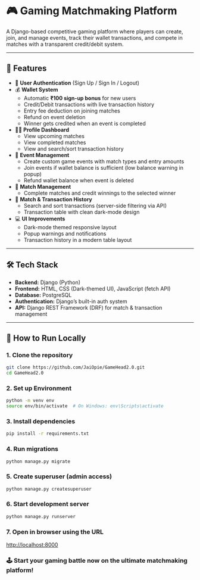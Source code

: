 # 🎮 Gaming Matchmaking Platform

A Django-based competitive gaming platform where players can create, join, and manage events, track their wallet transactions, and compete in matches with a transparent credit/debit system.

---

## 🚀 Features

- 🔐 **User Authentication** (Sign Up / Sign In / Logout)
- 💰 **Wallet System**
  - Automatic **₹100 sign-up bonus** for new users
  - Credit/Debit transactions with live transaction history
  - Entry fee deduction on joining matches
  - Refund on event deletion
  - Winner gets credited when an event is completed
- 🧑‍💼 **Profile Dashboard**
  - View upcoming matches
  - View completed matches
  - View and search/sort transaction history
- 🎯 **Event Management**
  - Create custom game events with match types and entry amounts
  - Join events if wallet balance is sufficient (low balance warning in popup)
  - Refund wallet balance when event is deleted
- 🏁 **Match Management**
  - Complete matches and credit winnings to the selected winner
- 🧾 **Match & Transaction History**
  - Search and sort transactions (server-side filtering via API)
  - Transaction table with clean dark-mode design
- 💻 **UI Improvements**
  - Dark-mode themed responsive layout
  - Popup warnings and notifications
  - Transaction history in a modern table layout

---

## 🛠️ Tech Stack

- **Backend:** Django (Python)
- **Frontend:** HTML, CSS (Dark-themed UI), JavaScript (fetch API)
- **Database:** PostgreSQL
- **Authentication:** Django’s built-in auth system
- **API:** Django REST Framework (DRF) for match & transaction management

---

## 🧪 How to Run Locally

### 1. Clone the repository
```bash
git clone https://github.com/JaiOpie/GameHead2.0.git
cd GameHead2.0
```
### 2. Set up Environment
```bash
python -m venv env
source env/bin/activate  # On Windows: env\Scripts\activate
```

### 3. Install dependencies
```bash
pip install -r requirements.txt
```

### 4. Run migrations
```bash
python manage.py migrate
```
### 5. Create superuser (admin access)
```bash
python manage.py createsuperuser
```
### 6. Start development server
```bash
python manage.py runserver
```
### 7. Open in browser using the URL

[http://localhost:8000](http://localhost:8000)

### 🕹️ Start your gaming battle now on the ultimate matchmaking platform!
